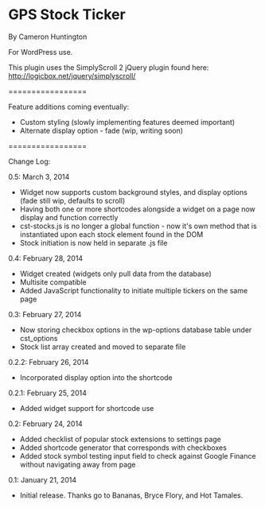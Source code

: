 GPS Stock Ticker
=================

By Cameron Huntington

For WordPress use.
                                                                               
This plugin uses the SimplyScroll 2 jQuery plugin found here:
http://logicbox.net/jquery/simplyscroll/

=================

Feature additions coming eventually:

  - Custom styling (slowly implementing features deemed important)
  - Alternate display option - fade (wip, writing soon)

=================

Change Log:

0.5: March 3, 2014

  - Widget now supports custom background styles, and display options (fade still wip, defaults to scroll)
  - Having both one or more shortcodes alongside a widget on a page now display and function correctly
  - cst-stocks.js is no longer a global function - now it's own method that is instantiated upon each stock element found in the DOM
  - Stock initiation is now held in separate .js file

0.4: February 28, 2014

  - Widget created (widgets only pull data from the database)
  - Multisite compatible
  - Added JavaScript functionality to initiate multiple tickers on the same page

0.3: February 27, 2014

  - Now storing checkbox options in the wp-options database table under cst_options
  - Stock list array created and moved to separate file

0.2.2: February 26, 2014

  - Incorporated display option into the shortcode

0.2.1: February 25, 2014

  - Added widget support for shortcode use

0.2: February 24, 2014

  - Added checklist of popular stock extensions to settings page
  - Added shortcode generator that corresponds with checkboxes
  - Added stock symbol testing input field to check against Google Finance without navigating away from page

0.1: January 21, 2014

  - Initial release. Thanks go to Bananas, Bryce Flory, and Hot Tamales.

<!--                                                       I7I
                                     I              I77I           ??
                                ZZ$7            II777III 77IIIII????
                             OOZZ$   OZZZZZZ$$$77777777777777777????
                           OOOOOZZOOOZZZZZZZ$7777$$$$$$$$77777I????
               ZZZZOOOZZZZZZZZZZZZZZZZZZZZZ$8OOO7IIIII7Z$77IIIII???
           $ZOOOO8OOOOOOOOOZZZZZZZZZZZZZZZZZZ$77ZOOOOOZ$ZZIIIII???
        =$OO8888OOOOOOOOOZZOOOZZZZZZZZZZZZZZZZZZZZZZ$7IZ$ZZZ$$ZI? 7777777
      7+OO8888OOOOOOOOOOI?+++?IIZZZZZZZZZZZZZZZZZZZ$IOZZZZZZZ7I?$$$$$$$77III77
     7?$88888OOOOOOOZ???+IOZZZZZZZZZZZZZZZZZZZZZ$$I$OZZZZZZ$IIZIIII??????
    77?I8888OOOOZI?III?8ZZZZZZZZZZZZZZZZOOZZZZ$I78OOOOZZZZ$ZZI77IIIIII?????
  O8$O8888OOOOOOOOOOZZZZZZZZZZZZZZZ8 MMOZZZZZ888OOOOOZOZZZZIII7             ?
 ZD8Z88888OOOOOZZZZZZ$$7777$ZZO8NM   DZZZZZZZZZZO$$$$$77Z$IIIII$777
 DD 88888OOOOZZZZZZZ7II$8D$8DZZ    ZZZZZZZZZZZZZZZZZIOOZZZI7$77777777I
8D     88OOOOO8 MM   D8OZZO      MZZZZZZZZZZZZZZZZZZ$OOOZII$$$77II???I
8DM                            M8ZZZZOOOOOOOOOZZZZ$ZOOOII$$$II
8DMM    MM                   M8ZZZZOOOOO88888OZZ$?ZZZ7$$$$III
 8MMMM 888OM              M ZZZZZZOOO888888OOZZ$ZZZZZ$$$$
 DDDDDD88OOOOOD MMMMM  OZZZZZZZZZOO88888DOOOZZZZZZZZZ$$
  8D8DD88OOOOOZZZZZZZZZZZZZZZZZZZO888DD 7O8OZZZZZZZZ
  88D8D888OOOOZZZZZZZZZZZZZZZZZZZOODDD Z$O8ZZZZZ
    ZODD8OOOOOZZZZZZZZZZZZZZZZO88$   77$O8ZZZZZ
     DI??7$ZOO88888888888O$I      M=OIO88ZZZ
       DD MMMM  DDD           MM$~OIZOD8ZZ
        8DDD               $::OO7$O888OZ
         MDDDDD        OOZZZZZO88D8OO
           MDDDD8888888888DDDDD8OO
              DDDDDDDD888888OO 												-->